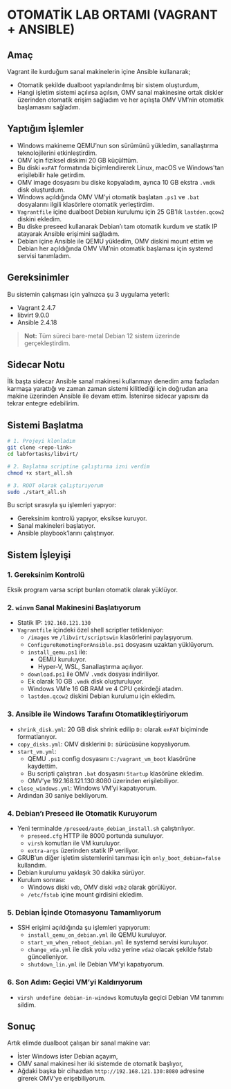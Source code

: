 # OTOMATİK LAB ORTAMI (VAGRANT + ANSIBLE)

## Amaç

Vagrant ile kurduğum sanal makinelerin içine Ansible kullanarak;

- Otomatik şekilde dualboot yapılandırılmış bir sistem oluşturdum,
- Hangi işletim sistemi açılırsa açılsın, OMV sanal makinesine ortak diskler üzerinden otomatik erişim sağladım ve her açılışta OMV VM’nin otomatik başlamasını sağladım.

## Yaptığım İşlemler

- Windows makineme QEMU’nun son sürümünü yükledim, sanallaştırma teknolojilerini etkinleştirdim.
- OMV için fiziksel diskimi 20 GB küçülttüm.
- Bu diski `exFAT` formatında biçimlendirerek Linux, macOS ve Windows'tan erişilebilir hale getirdim.
- OMV image dosyasını bu diske kopyaladım, ayrıca 10 GB ekstra `.vmdk` disk oluşturdum.
- Windows açıldığında OMV VM’yi otomatik başlatan `.ps1` ve `.bat` dosyalarını ilgili klasörlere otomatik yerleştirdim.
- `Vagrantfile` içine dualboot Debian kurulumu için 25 GB’lık `lastden.qcow2` diskini ekledim.
- Bu diske preseed kullanarak Debian’ı tam otomatik kurdum ve statik IP atayarak Ansible erişimini sağladım.
- Debian içine Ansible ile QEMU yükledim, OMV diskini mount ettim ve Debian her açıldığında OMV VM’nin otomatik başlaması için systemd servisi tanımladım.

## Gereksinimler

Bu sistemin çalışması için yalnızca şu 3 uygulama yeterli:

- Vagrant 2.4.7
- libvirt 9.0.0
- Ansible 2.4.18

> **Not:** Tüm süreci bare-metal Debian 12 sistem üzerinde gerçekleştirdim.

## Sidecar Notu

İlk başta sidecar Ansible sanal makinesi kullanmayı denedim ama fazladan karmaşa yarattığı ve zaman zaman sistemi kilitlediği için doğrudan ana makine üzerinden Ansible ile devam ettim. İstenirse sidecar yapısını da tekrar entegre edebilirim.

## Sistemi Başlatma

```bash
# 1. Projeyi klonladım
git clone <repo-link>
cd labfortasks/libvirt/

# 2. Başlatma scriptine çalıştırma izni verdim
chmod +x start_all.sh

# 3. ROOT olarak çalıştırıyorum
sudo ./start_all.sh
```

Bu script sırasıyla şu işlemleri yapıyor:

- Gereksinim kontrolü yapıyor, eksikse kuruyor.
- Sanal makineleri başlatıyor.
- Ansible playbook’larını çalıştırıyor.

## Sistem İşleyişi

### 1. Gereksinim Kontrolü

Eksik program varsa script bunları otomatik olarak yüklüyor.

### 2. `winvm` Sanal Makinesini Başlatıyorum

- Statik IP: `192.168.121.130`
- `Vagrantfile` içindeki özel shell scriptler tetikleniyor:
  - `/images` ve `/libvirt/scriptswin` klasörlerini paylaşıyorum.
  - `ConfigureRemotingForAnsible.ps1` dosyasını uzaktan yüklüyorum.
  - `install_qemu.ps1` ile:
    - QEMU kuruluyor.
    - Hyper-V, WSL, Sanallaştırma açılıyor.
  - `download.ps1` ile OMV `.vmdk` dosyası indiriliyor.
  - Ek olarak 10 GB `.vmdk` disk oluşturuluyor.
  - Windows VM’e 16 GB RAM ve 4 CPU çekirdeği atadım.
  - `lastden.qcow2` diskini Debian kurulumu için ekledim.

### 3. Ansible ile Windows Tarafını Otomatikleştiriyorum

- `shrink_disk.yml`: 20 GB disk shrink edilip `D:` olarak `exFAT` biçiminde formatlanıyor.
- `copy_disks.yml`: OMV disklerini `D:` sürücüsüne kopyalıyorum.
- `start_vm.yml`:
  - QEMU `.ps1` config dosyasını `C:/vagrant_vm_boot` klasörüne kaydettim.
  - Bu scripti çalıştıran `.bat` dosyasını `Startup` klasörüne ekledim.
  - OMV’ye 192.168.121.130:8080 üzerinden erişilebiliyor.
- `close_windows.yml`: Windows VM’yi kapatıyorum.
- Ardından 30 saniye bekliyorum.

### 4. Debian’ı Preseed ile Otomatik Kuruyorum

- Yeni terminalde `/preseed/auto_debian_install.sh` çalıştırılıyor.
  - `preseed.cfg` HTTP ile 8000 portunda sunuluyor.
  - `virsh` komutları ile VM kuruluyor.
  - `extra-args` üzerinden statik IP veriliyor.
- GRUB’un diğer işletim sistemlerini tanıması için `only_boot_debian=false` kullandım.
- Debian kurulumu yaklaşık 30 dakika sürüyor.
- Kurulum sonrası:
  - Windows diski `vdb`, OMV diski `vdb2` olarak görülüyor.
  - `/etc/fstab` içine mount girdisini ekledim.

### 5. Debian İçinde Otomasyonu Tamamlıyorum

- SSH erişimi açıldığında şu işlemleri yapıyorum:
  - `install_qemu_on_debian.yml` ile QEMU kuruluyor.
  - `start_vm_when_reboot_debian.yml` ile systemd servisi kuruluyor.
  - `change_vda.yml` ile disk yolu `vdb2` yerine `vda2` olacak şekilde fstab güncelleniyor.
  - `shutdown_lin.yml` ile Debian VM’yi kapatıyorum.

### 6. Son Adım: Geçici VM’yi Kaldırıyorum

- `virsh undefine debian-in-windows` komutuyla geçici Debian VM tanımını sildim.

## Sonuç

Artık elimde dualboot çalışan bir sanal makine var:

- İster Windows ister Debian açayım,
- OMV sanal makinesi her iki sistemde de otomatik başlıyor,
- Ağdaki başka bir cihazdan `http://192.168.121.130:8080` adresine girerek OMV’ye erişebiliyorum.
